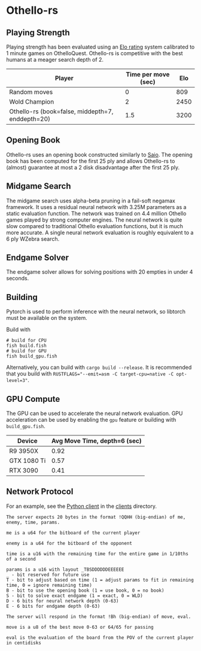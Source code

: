 # Othello-rs

## Playing Strength
Playing strength has been evaluated using an [Elo rating](https://en.wikipedia.org/wiki/Elo_rating_system) system
calibrated to 1 minute games on OthelloQuest.
Othello-rs is competitive with the best humans at a meager search depth of 2.

| Player                                           | Time per move (sec) | Elo  |
|--------------------------------------------------|---------------------|------|
| Random moves                                     | 0                   | 809  |
| Wold Champion                                    | 2                   | 2450 |
| Othello-rs (book=false, middepth=7, enddepth=20) | 1.5                 | 3200 |

## Opening Book

Othello-rs uses an opening book constructed similarly to [Saio](https://www.romanobenedetto.it/tesi.pdf).
The opening book has been computed for the first 25 ply and allows Othello-rs to (almost) guarantee at most a 2 disk
disadvantage after the first 25 ply.

## Midgame Search

The midgame search uses alpha-beta pruning in a fail-soft negamax framework.
It uses a residual neural network with 3.25M parameters as a static evaluation function.
The network was trained on 4.4 million Othello games played by strong computer engines.
The neural network is quite slow compared to traditional Othello evaluation functions, but it is much more accurate.
A single neural network evaluation is roughly equivalent to a 6 ply WZebra search.

## Endgame Solver

The endgame solver allows for solving positions with 20 empties in under 4 seconds.

## Building
Pytorch is used to perform inference with the neural network, so libtorch must be available on the system.

Build with
```shell
# build for CPU
fish build.fish
# build for GPU
fish build_gpu.fish
```
Alternatively, you can build with `cargo build --release`.
It is recommended that you build with `RUSTFLAGS="--emit=asm -C target-cpu=native -C opt-level=3"`.

## GPU Compute
The GPU can be used to accelerate the neural network evaluation.
GPU acceleration can be used by enabling the `gpu` feature or building with `build_gpu.fish`.

| Device      | Avg Move Time, depth=6 (sec) |
|-------------|------------------------------|
| R9 3950X    | 0.92                         |
| GTX 1080 Ti | 0.57                         |
| RTX 3090    | 0.41                         |


## Network Protocol
For an example, see the [Python client](clients/client.py) in the [clients](clients) directory.


```
The server expects 20 bytes in the format !QQHH (big-endian) of me, enemy, time, params.

me is a u64 for the bitboard of the current player

enemy is a u64 for the bitboard of the opponent

time is a u16 with the remaining time for the entire game in 1/10ths of a second

params is a u16 with layout _TBSDDDDDDEEEEEE
_ - bit reserved for future use
T - bit to adjust based on time (1 = adjust params to fit in remaining time, 0 = ignore remaining time)
B - bit to use the opening book (1 = use book, 0 = no book)
S - bit to solve exact endgame (1 = exact, 0 = WLD)
D - 6 bits for neural network depth (0-63)
E - 6 bits for endgame depth (0-63)

The server will respond in the format !Bh (big-endian) of move, eval.

move is a u8 of the best move 0-63 or 64/65 for passing

eval is the evaluation of the board from the POV of the current player in centidisks
```

